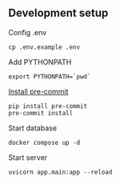 ## Development setup

Config .env

```
cp .env.example .env
```

Add PYTHONPATH

```
export PYTHONPATH=`pwd`
```


[Install pre-commit](https://pre-commit.com/)

```
pip install pre-commit
pre-commit install
```

Start database

```
docker compose up -d
```


Start server
```
uvicorn app.main:app --reload
```
